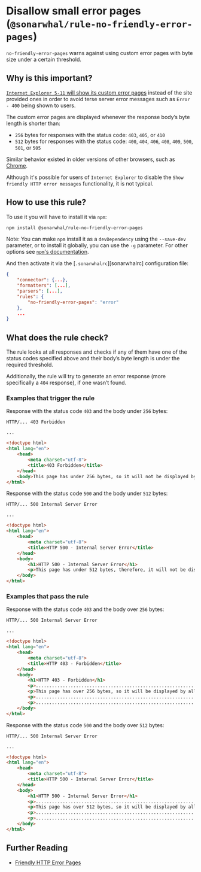 # Disallow small error pages (`@sonarwhal/rule-no-friendly-error-pages`)

`no-friendly-error-pages` warns against using custom error pages with
byte size under a certain threshold.

## Why is this important?

[`Internet Explorer 5-11` will show its custom error pages][friendly
error pages] instead of the site provided ones in order to avoid terse
server error messages such as `Error - 400` being shown to users.

The custom error pages are displayed whenever the response body’s byte
length is shorter than:

* `256` bytes for responses with the status code: `403`, `405`,
  or `410`
* `512` bytes for responses with the status code: `400`, `404`,
  `406`, `408`, `409`, `500`, `501`, or `505`

Similar behavior existed in older versions of other browsers, such
as [Chrome][chromium issue].

Although it's possible for users of `Internet Explorer` to disable the
`Show friendly HTTP error messages` functionality, it is not typical.

## How to use this rule?

To use it you will have to install it via `npm`:

```bash
npm install @sonarwhal/rule-no-friendly-error-pages
```

Note: You can make `npm` install it as a `devDependency` using the `--save-dev`
parameter, or to install it globally, you can use the `-g` parameter. For
other options see
[`npm`'s documentation](https://docs.npmjs.com/cli/install).

And then activate it via the [`.sonarwhalrc`][sonarwhalrc]
configuration file:

```json
{
    "connector": {...},
    "formatters": [...],
    "parsers": [...],
    "rules": {
        "no-friendly-error-pages": "error"
    },
    ...
}
```

## What does the rule check?

The rule looks at all responses and checks if any of them have one
of the status codes specified above and their body’s byte length is
under the required threshold.

Additionally, the rule will try to generate an error response (more
specifically a `404` response), if one wasn’t found.

### Examples that **trigger** the rule

Response with the status code `403` and the body under `256` bytes:

```text
HTTP/... 403 Forbidden

...
```

```html
<!doctype html>
<html lang="en">
    <head>
        <meta charset="utf-8">
        <title>403 Forbidden</title>
    </head>
    <body>This page has under 256 bytes, so it will not be displayed by all browsers.</body>
</html>
```

Response with the status code `500` and the body under `512` bytes:

```text
HTTP/... 500 Internal Server Error

...
```

```html
<!doctype html>
<html lang="en">
    <head>
        <meta charset="utf-8">
        <title>HTTP 500 - Internal Server Error</title>
    </head>
    <body>
        <h1>HTTP 500 - Internal Server Error</h1>
        <p>This page has under 512 bytes, therefore, it will not be displayed by some older browsers.</p>
    </body>
</html>
```

### Examples that **pass** the rule

Response with the status code `403` and the body over `256` bytes:

```text
HTTP/... 500 Internal Server Error

...
```

```html
<!doctype html>
<html lang="en">
    <head>
        <meta charset="utf-8">
        <title>HTTP 403 - Forbidden</title>
    </head>
    <body>
        <h1>HTTP 403 - Forbidden</h1>
        <p>......................................................................</p>
        <p>This page has over 256 bytes, so it will be displayed by all browsers.</p>
        <p>......................................................................</p>
        <p>......................................................................</p>
    </body>
</html>
```

Response with the status code `500` and the body over `512` bytes:

```text
HTTP/... 500 Internal Server Error

...
```

```html
<!doctype html>
<html lang="en">
    <head>
        <meta charset="utf-8">
        <title>HTTP 500 - Internal Server Error</title>
    </head>
    <body>
        <h1>HTTP 500 - Internal Server Error</h1>
        <p>......................................................................</p>
        <p>This page has over 512 bytes, so it will be displayed by all browsers.</p>
        <p>......................................................................</p>
        <p>......................................................................</p>
    </body>
</html>
```

## Further Reading

* [Friendly HTTP Error Pages][friendly error pages]

<!-- Link labels: -->

[chromium issue]: https://bugs.chromium.org/p/chromium/issues/detail?id=36558
[friendly error pages]: https://blogs.msdn.microsoft.com/ieinternals/2010/08/18/friendly-http-error-pages/
